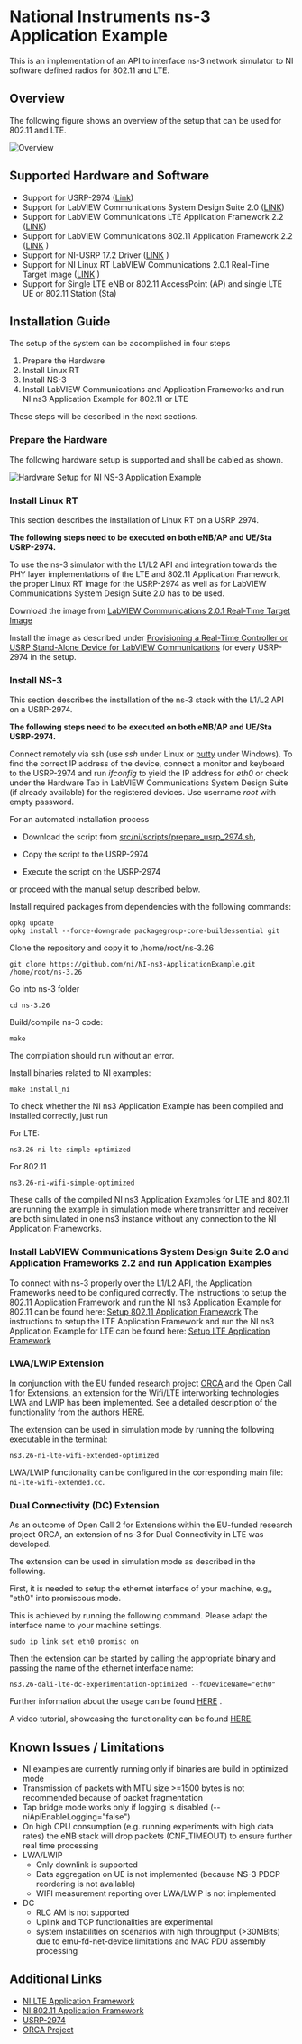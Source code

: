 # National Instruments  ns-3 Application Example

This is an implementation of an API to interface ns-3 network simulator to NI software defined radios for 802.11 and LTE.

## Overview
The following figure shows an overview of the setup that can be used for 802.11 and LTE.

![Overview ](src/ni/doc/figures/Overview.png  "Overview of ns-3 Application Example")

## Supported Hardware and Software
- Support for USRP-2974 ([Link](http://www.ni.com/en-us/support/model.usrp-2974.html))
- Support for LabVIEW Communications System Design Suite 2.0  ([LINK](http://www.ni.com/download/labview-communications-and-system-design-suite-2.0/6175/en/))
- Support for LabVIEW Communications LTE Application Framework 2.2 ([LINK](http://www.ni.com/download/lte-application-framework-2.2/7740/en/))
- Support for LabVIEW Communications 802.11 Application Framework 2.2 ([LINK](http://www.ni.com/download/802.11-application-framework-2.2/7739/en/) )
- Support for NI-USRP 17.2 Driver ([LINK](http://www.ni.com/download/ni-usrp-17.2/7584/en/) )
- Support for NI Linux RT LabVIEW Communications 2.0.1 Real-Time Target Image ([LINK](http://www.ni.com/download/labview-communications-and-system-design-suite-2.0/7754/en/) )
- Support for Single LTE eNB or 802.11 AccessPoint (AP) and single LTE UE or 802.11 Station (Sta)

 

## Installation Guide
The setup of the system can be accomplished in four steps

1. Prepare the Hardware
2. Install Linux RT
3. Install NS-3
4. Install LabVIEW Communications and Application Frameworks and run NI ns3 Application Example for 802.11 or LTE

These steps will be described in the next sections.
### Prepare the Hardware
The following hardware setup is supported and shall be cabled as shown.

![Hardware Setup for NI NS-3 Application Example](src/ni/doc/figures/HardwareSetup_simple.png  "Hardware Setup for NI NS-3 Application Example")

### Install Linux RT

This section describes the installation of Linux RT on a USRP 2974.

**The following steps need to be executed on both eNB/AP and UE/Sta  USRP-2974.**

To use the ns-3 simulator with the L1/L2 API and integration towards the PHY layer implementations of the LTE and 802.11 Application Framework, the proper Linux RT image for the USRP-2974 as well as for LabVIEW Communications System Design Suite 2.0 has to be used. 

Download the image from [LabVIEW Communications 2.0.1 Real-Time Target Image](http://www.ni.com/download/labview-communications-and-system-design-suite-2.0/7754/en/)

Install the image as described under [Provisioning a Real-Time Controller or USRP Stand-Alone Device for LabVIEW Communications](http://www.ni.com/tutorial/54622/en/)  for every USRP-2974 in the setup.

### Install NS-3

This section describes the installation of the ns-3 stack with the L1/L2 API on a USRP-2974. 

**The following steps need to be executed on both eNB/AP and UE/Sta  USRP-2974.**

Connect remotely via ssh (use *ssh* under Linux or [putty](https://www.putty.org) under Windows). To find the correct IP address of the device, connect a monitor and keyboard to the USRP-2974 and run *ifconfig* to yield the IP address for *eth0* or check under the Hardware Tab in LabVIEW Communications System Design Suite (if already available) for the registered devices. Use username *root* with empty password.

For an automated installation process 

- Download the script from [src/ni/scripts/prepare_usrp_2974.sh](src/ni/scripts/prepare_usrp_2974.sh), 

- Copy the script to the USRP-2974 

- Execute the script on the USRP-2974

or proceed with the manual setup described below.

Install required packages from dependencies with the following commands:

```
opkg update
opkg install --force-downgrade packagegroup-core-buildessential git
```

Clone the repository and copy it to /home/root/ns-3.26

```
git clone https://github.com/ni/NI-ns3-ApplicationExample.git /home/root/ns-3.26 
```

Go into ns-3 folder

```
cd ns-3.26
```

Build/compile ns-3 code:

```
make
```

The compilation should run without an error.

Install binaries related to NI examples:

```
make install_ni
```

To check whether the NI ns3 Application Example has been compiled and installed correctly, just run

For LTE:  

```
ns3.26-ni-lte-simple-optimized
```

For 802.11

```
ns3.26-ni-wifi-simple-optimized
```

These calls of the compiled NI ns3 Application Examples for LTE and 802.11 are running the example in simulation mode where transmitter and receiver are both simulated in one ns3 instance without any connection to the NI Application Frameworks.

### Install LabVIEW Communications System Design Suite 2.0 and Application Frameworks 2.2 and run Application Examples

To connect with ns-3 properly over the L1/L2 API, the Application Frameworks need to be configured correctly.
The instructions to setup the 802.11 Application Framework and run the NI ns3 Application Example for 802.11 can be found here: [Setup 802.11 Application Framework](src/ni/doc/Setup_Wifi_AFW_ns3.pdf) 
The instructions to setup the LTE  Application Framework and run the NI ns3 Application Example for LTE can be found here:  [Setup LTE Application Framework](src/ni/doc/Setup_Lte_AFW_ns3.pdf) 

### LWA/LWIP Extension

In conjunction with the EU funded research project [ORCA](https://www.orca-project.eu) and the Open Call 1 for Extensions, an extension for the Wifi/LTE interworking technologies LWA and LWIP has been implemented. See a detailed description of the functionality from the authors [HERE](https://arxiv.org/abs/1901.03683). 

The extension can be used in simulation mode by running the following executable in the terminal:

```
ns3.26-ni-lte-wifi-extended-optimized
```

LWA/LWIP functionality can be configured in the corresponding main file: `ni-lte-wifi-extended.cc`.

### Dual Connectivity (DC) Extension
As an outcome of Open Call 2 for Extensions within the EU-funded research project ORCA, an extension of ns-3 for Dual Connectivity in LTE was developed.

The extension can be used in simulation mode as described in the following.

First, it is needed to setup the ethernet interface of your machine, e.g,, "eth0" into promiscous mode. 

This is achieved by running the following command. Please adapt the interface name to your machine settings.

```
sudo ip link set eth0 promisc on
```
Then the extension can be started by calling the appropriate binary and passing the name of the ethernet interface name:

```
ns3.26-dali-lte-dc-experimentation-optimized --fdDeviceName="eth0"
```
Further information about the usage can be found [HERE](src/dali/doc/DALI_ns3_User_Guide.pdf) .

A video tutorial, showcasing the functionality can be found [HERE](https://youtu.be/Ggr2q6KyQRI).

## Known Issues / Limitations
- NI examples are currently running only if binaries are build in optimized mode
- Transmission of packets with MTU size >=1500 bytes is not recommended because of packet fragmentation
- Tap bridge mode works only if logging is disabled (--niApiEnableLogging="false")
- On high CPU consumption (e.g. running experiments with high data rates) the eNB stack will drop packets (CNF_TIMEOUT) to ensure further real time processing
- LWA/LWIP
  - Only downlink is supported
  - Data aggregation on UE is not implemented (because NS-3 PDCP reordering is not available)
  - WIFI measurement reporting over LWA/LWIP is not implemented
- DC
  - RLC AM is not supported
  - Uplink and TCP functionalities are experimental
  - system instabilities on scenarios with high throughput (>30MBits) due to emu-fd-net-device limitations and MAC PDU assembly processing

## Additional Links
- [NI LTE Application Framework](http://www.ni.com/de-de/shop/select/labview-communications-lte-application-framework) 
- [NI 802.11 Application Framework](http://www.ni.com/de-de/shop/select/labview-communications-802-11-application-framework)
- [USRP-2974](http://www.ni.com/de-de/support/model.usrp-2974.html)
- [ORCA Project](https://www.orca-project.eu) 